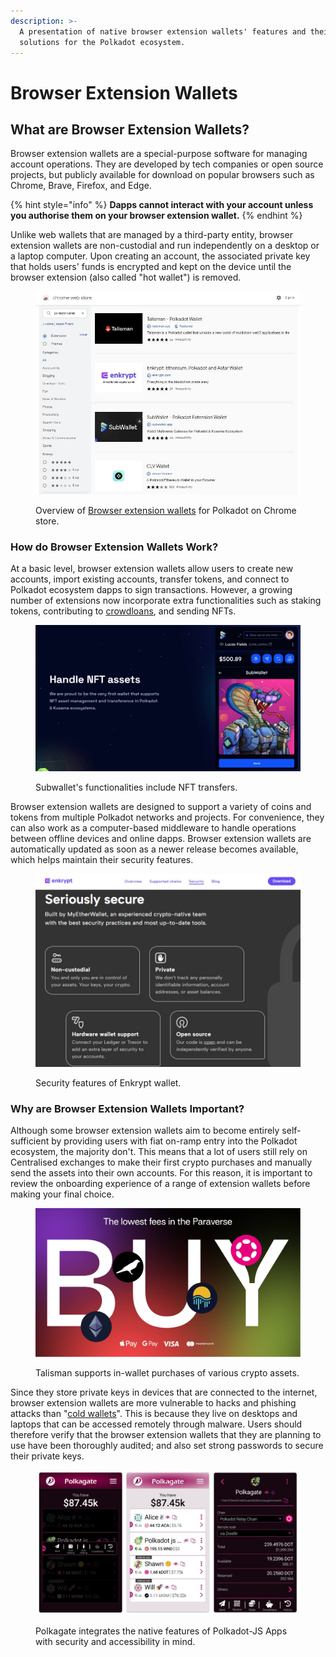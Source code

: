 ```yaml
---
description: >-
  A presentation of native browser extension wallets' features and their
  solutions for the Polkadot ecosystem.
---
```


# Browser Extension Wallets

## What are Browser Extension Wallets?

Browser extension wallets are a special-purpose software for managing account operations. They are developed by tech companies or open source projects, but publicly available for download on popular browsers such as Chrome, Brave, Firefox, and Edge.

{% hint style="info" %}
**Dapps cannot interact with your account unless you authorise them on your browser extension wallet.**&#x20;
{% endhint %}

Unlike web wallets that are managed by a third-party entity, browser extension wallets are non-custodial and run independently on a desktop or a laptop computer. Upon creating an account, the associated private key that holds users' funds is encrypted and kept on the device until the browser extension (also called "hot wallet") is removed.

<figure><img src="../../.gitbook/assets/S_BEChromeStore.JPG" alt="Lists of available browser extension wallets such as Talisman and Enkrypt for the Polkadot ecosystem on Chrome store."><figcaption><p>Overview of <a href="https://chrome.google.com/webstore/search/polkadot%20wallet?_category=extensions">Browser extension wallets</a> for Polkadot on Chrome store.</p></figcaption></figure>



### How do Browser Extension Wallets Work?

At a basic level, browser extension wallets allow users to create new accounts, import existing accounts, transfer tokens, and connect to Polkadot ecosystem dapps to sign transactions. However, a growing number of extensions now incorporate extra functionalities such as staking tokens, contributing to [crowdloans](https://dot-alert.gitbook.io/dot.alert/content/3.operations/crowdfunding/crowdloans), and sending NFTs.&#x20;

<figure><img src="../../.gitbook/assets/S_BESubwallet.JPG" alt="The Subwallet interface indicating its ability to handle NFT assets."><figcaption><p>Subwallet's functionalities include NFT transfers.</p></figcaption></figure>

Browser extension wallets are designed to support a variety of coins and tokens from multiple Polkadot networks and projects. For convenience, they can also work as a computer-based middleware to handle operations between offline devices and online dapps. Browser extension wallets are automatically updated as soon as a newer release becomes available, which helps maintain their security features.

<figure><img src="../../.gitbook/assets/S_BEEnkrypt.JPG" alt="An overview of security features and recommendations from Enkrypt wallet."><figcaption><p>Security features of Enkrypt wallet. </p></figcaption></figure>



### Why are Browser Extension Wallets Important?

Although some browser extension wallets aim to become entirely self-sufficient by providing users with fiat on-ramp entry into the Polkadot ecosystem, the majority don't. This means that a lot of users still rely on Centralised exchanges to make their first crypto purchases and manually send the assets into their own accounts. For this reason, it is important to review the onboarding experience of a range of extension wallets before making your final choice.

<figure><img src="../../.gitbook/assets/S_BETalisman.jpg" alt="A banner from Talisman wallet showing their support for fiat on-ramp purchases of various Polkadot ecosystem assets."><figcaption><p>Talisman supports in-wallet purchases of various crypto assets.</p></figcaption></figure>

Since they store private keys in devices that are connected to the internet, browser extension wallets are more vulnerable to hacks and phishing attacks than "[cold wallets](air-gapped-signers.md)". This is because they live on desktops and laptops that can be accessed remotely through malware. Users should therefore verify that the browser extension wallets that they are planning to use have been thoroughly audited; and also set strong passwords to secure their private keys.

<figure><img src="../../.gitbook/assets/S_BEPolkagate.JPG" alt="Some views of Polkagate wallet&#x27;s interfaces with features from Polkadot-JS Apps such as RPC and network selection, balances, staking, transfers, and crowdloans."><figcaption><p>Polkagate integrates the native features of Polkadot-JS Apps with security and accessibility in mind.</p></figcaption></figure>

